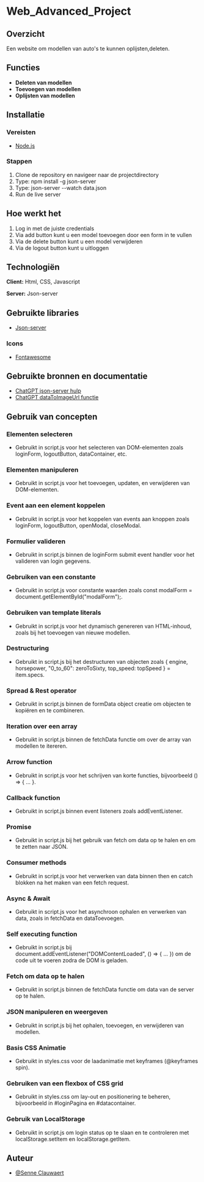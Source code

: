 # Web_Advanced_Project

## Overzicht
Een website om modellen van auto's te kunnen oplijsten,deleten. 

## Functies

- **Deleten van modellen**
- **Toevoegen van modellen**
- **Oplijsten van modellen**

## Installatie

### Vereisten
- [Node.js](https://nodejs.org/)

### Stappen
1. Clone de repository en navigeer naar de projectdirectory
2. Type: npm install -g json-server
3. Type: json-server --watch data.json
4. Run de live server

## Hoe werkt het
1. Log in met de juiste credentials
2. Via add button kunt u een model toevoegen door een form in te vullen
3. Via de delete button kunt u een model verwijderen
4. Via de logout button kunt u uitloggen

## Technologiën

**Client:** Html, CSS, Javascript

**Server:** Json-server

## Gebruikte libraries
- [Json-server](https://www.npmjs.com/package/json-server)

### Icons

- [Fontawesome](https://fontawesome.com/)

## Gebruikte bronnen en documentatie
- [ChatGPT json-server hulp](https://chatgpt.com/share/88abed44-e8a2-49ca-be48-338487aacd5d)
- [ChatGPT dataToImageUrl functie](https://chatgpt.com/share/f4eff96c-b4ef-4a5a-af66-6767111da3f6)

## Gebruik van concepten
### Elementen selecteren
- Gebruikt in script.js voor het selecteren van DOM-elementen zoals loginForm, logoutButton, dataContainer, etc.
### Elementen manipuleren
- Gebruikt in script.js voor het toevoegen, updaten, en verwijderen van DOM-elementen.
### Event aan een element koppelen
- Gebruikt in script.js voor het koppelen van events aan knoppen zoals loginForm, logoutButton, openModal, closeModal.
### Formulier valideren
- Gebruikt in script.js binnen de loginForm submit event handler voor het valideren van login gegevens.
### Gebruiken van een constante
- Gebruikt in script.js voor constante waarden zoals const modalForm = document.getElementById("modalForm");.
### Gebruiken van template literals
- Gebruikt in script.js voor het dynamisch genereren van HTML-inhoud, zoals bij het toevoegen van nieuwe modellen.
### Destructuring
- Gebruikt in script.js bij het destructuren van objecten zoals { engine, horsepower, "0_to_60": zeroToSixty, top_speed: topSpeed } = item.specs.
### Spread & Rest operator
- Gebruikt in script.js binnen de formData object creatie om objecten te kopiëren en te combineren.
### Iteration over een array
- Gebruikt in script.js binnen de fetchData functie om over de array van modellen te itereren.
### Arrow function
- Gebruikt in script.js voor het schrijven van korte functies, bijvoorbeeld () => { ... }.
### Callback function
- Gebruikt in script.js binnen event listeners zoals addEventListener.
### Promise
- Gebruikt in script.js bij het gebruik van fetch om data op te halen en om te zetten naar JSON.
### Consumer methods
- Gebruikt in script.js voor het verwerken van data binnen then en catch blokken na het maken van een fetch request.
### Async & Await
- Gebruikt in script.js voor het asynchroon ophalen en verwerken van data, zoals in fetchData en dataToevoegen.
### Self executing function
- Gebruikt in script.js bij document.addEventListener("DOMContentLoaded", () => { ... }) om de code uit te voeren zodra de DOM is geladen.
### Fetch om data op te halen
- Gebruikt in script.js binnen de fetchData functie om data van de server op te halen.
### JSON manipuleren en weergeven
- Gebruikt in script.js bij het ophalen, toevoegen, en verwijderen van modellen.
### Basis CSS Animatie
- Gebruikt in styles.css voor de laadanimatie met keyframes (@keyframes spin).
### Gebruiken van een flexbox of CSS grid
- Gebruikt in styles.css om lay-out en positionering te beheren, bijvoorbeeld in #loginPagina en #datacontainer.
### Gebruik van LocalStorage
- Gebruikt in script.js om login status op te slaan en te controleren met localStorage.setItem en localStorage.getItem.


## Auteur
- [@Senne Clauwaert](https://github.com/senneclauwae)